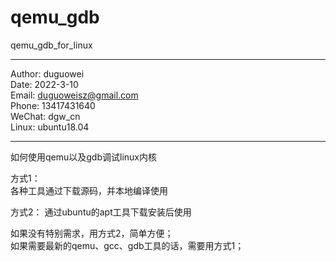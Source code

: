 # qemu_gdb
qemu_gdb_for_linux

******************************************************************************************************  
Author: duguowei  
Date: 2022-3-10  
Email: duguoweisz@gmail.com  
Phone: 13417431640  
WeChat: dgw_cn  
Linux: ubuntu18.04  
******************************************************************************************************  
如何使用qemu以及gdb调试linux内核

方式1：  
各种工具通过下载源码，并本地编译使用

方式2：
通过ubuntu的apt工具下载安装后使用


如果没有特别需求，用方式2，简单方便；  
如果需要最新的qemu、gcc、gdb工具的话，需要用方式1；  
